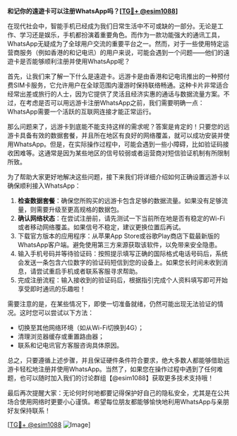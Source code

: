 **和记你的遠遊卡可以注册WhatsApp吗？[[TG💪+ @esim1088](https://t.me/s/esim1088)]**

在现代社会中，智能手机已经成为我们日常生活中不可或缺的一部分。无论是工作、学习还是娱乐，手机都扮演着重要角色。而作为一款功能强大的通讯工具，WhatsApp无疑成为了全球用户交流的重要平台之一。然而，对于一些使用特定运营商服务（例如香港的和记电讯）的用户来说，可能会遇到一个问题——他们的遠遊卡是否能够顺利注册并使用WhatsApp呢？

首先，让我们来了解一下什么是遠遊卡。远游卡是由香港和记电讯推出的一种预付费SIM卡服务，它允许用户在全球范围内漫游时保持联络畅通。这种卡片非常适合经常出差或旅行的人士，因为它提供了灵活且经济实惠的通话与数据流量方案。不过，在考虑是否可以用远游卡注册WhatsApp之前，我们需要明确一点：WhatsApp需要一个活跃的互联网连接才能正常运行。

那么问题来了，远游卡到底能不能支持这样的需求呢？答案是肯定的！只要您的远游卡具备有效的数据套餐，并且所在地区有良好的网络覆盖，就可以成功安装并使用WhatsApp。但是，在实际操作过程中，可能会遇到一些小障碍，比如验证码接收困难等。这通常是因为某些地区的信号较弱或者运营商对短信验证机制有所限制所致。

为了帮助大家更好地解决这些问题，接下来我们将详细介绍如何正确设置远游卡以确保顺利接入WhatsApp：

1. **检查数据套餐**：确保您所购买的远游卡包含足够的数据流量。如果没有足够流量，则需要升级至更高规格的数据包。
2. **确认网络状态**：在尝试注册前，请先测试一下当前所在地是否有稳定的Wi-Fi或者移动网络覆盖。如果信号不稳定，建议更换位置后再试。
3. 下载官方版本的应用程序：从苹果App Store或谷歌Play商店下载最新版的WhatsApp客户端。避免使用第三方来源获取该软件，以免带来安全隐患。
4. 输入手机号码并等待验证码：按照提示填写正确的国际格式电话号码后，系统会发送一条包含六位数字的验证码短信到您的设备上。如果您长时间未收到消息，请尝试重启手机或者联系客服寻求帮助。
5. 完成注册流程：输入接收到的验证码后，根据指引完成个人资料填写即可开始享受即时通讯的乐趣啦！

需要注意的是，在某些情况下，即使一切准备就绪，仍然可能出现无法验证的情况。这时您可以尝试以下方法：
- 切换至其他网络环境（如从Wi-Fi切换到4G）；
- 清理浏览器缓存或重置路由器；
- 联系和记电讯官方客服咨询具体原因。

总之，只要遵循上述步骤，并且保证硬件条件符合要求，绝大多数人都能够借助远游卡轻松地注册并使用WhatsApp。当然了，如果您在操作过程中遇到了任何难题，也可以随时加入我们的讨论群组【@esim1088】获取更多技术支持哦！

最后再次提醒大家：无论何时何地都要记得保护好自己的隐私安全，尤其是在公共场合使用网络时更要小心谨慎。希望每位朋友都能够愉快地利用WhatsApp与亲朋好友保持联系！

[[TG💪+ @esim1088](https://t.me/s/esim1088) ![Image](https://i.postimg.cc/4NQfJmqS/Snipaste-2025-05-13-00-14-12.png)]